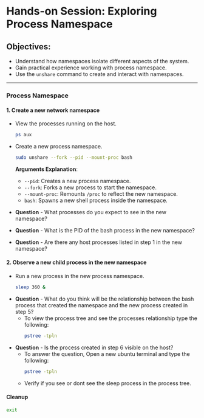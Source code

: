 # Hands-on Session: Exploring Process Namespace

## Objectives:
- Understand how namespaces isolate different aspects of the system.
- Gain practical experience working with process namespace.
- Use the `unshare` command to create and interact with namespaces.

---

### Process Namespace

#### 1. Create a new network namespace

- View the processes running on the host.
   ```bash
   ps aux
   ```
- Create a new process namespace.
   ```bash
   sudo unshare --fork --pid --mount-proc bash
   ```
   **Arguments Explanation**:
  - `--pid`: Creates a new process namespace.
  - `--fork`: Forks a new process to start the namespace.
  - `--mount-proc`: Remounts `/proc` to reflect the new namespace.
  - `bash`: Spawns a new shell process inside the namespace.

- **Question** - What processes do you expect to see in the new namespace?
- **Question** - What is the PID of the bash process in the new namespace?
- **Question** - Are there any host processes listed in step 1 in the new namespace?

#### 2. Observe a new child process in the new namespace

- Run a new process in the new process namespace.
   ```bash
   sleep 360 &
   ```
- **Question** - What do you think will be the relationship between the bash process that created the namespace and the new process created in step 5?
  - To view the process tree and see the processes relationship type the following:
     ```bash
     pstree -tpln
     ```
- **Question** - Is the process created in step 6 visible on the host? 
   - To answer the question, Open a new ubuntu terminal and type the following:
      ```bash
      pstree -tpln
      ```
   - Verify if you see or dont see the sleep process in the process tree. 
#### Cleanup

   ```bash
   exit
   ```